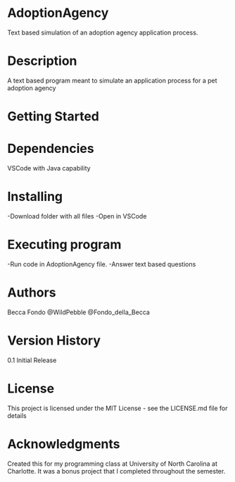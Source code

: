 # AdoptionAgency
Text based simulation of an adoption agency application process.

# Description
A text based program meant to simulate an application process for a pet adoption agency

# Getting Started
# Dependencies
VSCode with Java capability

# Installing
-Download folder with all files 
-Open in VSCode 

# Executing program
-Run code in AdoptionAgency file.
-Answer text based questions 

# Authors
Becca Fondo
@WildPebble
@Fondo_della_Becca

# Version History
0.1
Initial Release

# License
This project is licensed under the MIT License - see the LICENSE.md file for details

# Acknowledgments
Created this for my programming class at University of North Carolina at Charlotte. It was a bonus project that I completed throughout the semester. 
